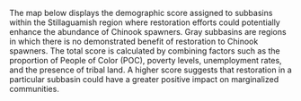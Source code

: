 The map below displays the demographic score assigned to subbasins within the Stillaguamish region where restoration efforts could potentially enhance the abundance of Chinook spawners. Gray subbasins are regions in which there is no demonstrated benefit of restoration to Chinook spawners. The total score is calculated by combining factors such as the proportion of People of Color (POC), poverty levels, unemployment rates, and the presence of tribal land. A higher score suggests that restoration in a particular subbasin could have a greater positive impact on marginalized communities.